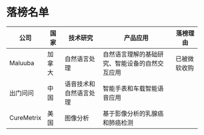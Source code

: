 # 落榜名单

公司|国家|技术研究|产品应用|落榜理由
---|---|---|---|---
Maluuba|加拿大|自然语言处理|自然语言理解的基础研究、智能设备的自然交互应用|已被微软收购
出门问问|中国|语音技术和自然语言处理|智能手表和车载智能语音应用|
CureMetrix|美国|图像分析|基于影像分析的乳腺癌和肺癌检测|
